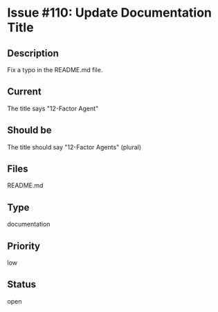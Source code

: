 # Issue #110: Update Documentation Title

## Description
Fix a typo in the README.md file.

## Current
The title says "12-Factor Agent" 

## Should be
The title should say "12-Factor Agents" (plural)

## Files
README.md

## Type
documentation

## Priority
low

## Status
open